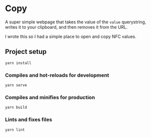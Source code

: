 # Copy
A super simple webpage that takes the value of the `value` querystring, writes it to your clipboard, and then removes it from the URL.

I wrote this so I had a simple place to open and copy NFC values.

## Project setup
```
yarn install
```

### Compiles and hot-reloads for development
```
yarn serve
```

### Compiles and minifies for production
```
yarn build
```

### Lints and fixes files
```
yarn lint
```
